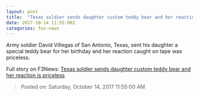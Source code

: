```yaml
---
layout: post
title:  "Texas soldier sends daughter custom teddy bear and her reaction is priceless"
date: 2017-10-14 11:55:00Z
categories: fox-news
---
```


Army soldier David Villegas of San Antonio, Texas, sent his daughter a special teddy bear for her birthday and her reaction caught on tape was priceless.


Full story on F3News: [Texas soldier sends daughter custom teddy bear and her reaction is priceless](http://www.f3nws.com/n/akbsKB)

> Posted on: Saturday, October 14, 2017 11:55:00 AM
